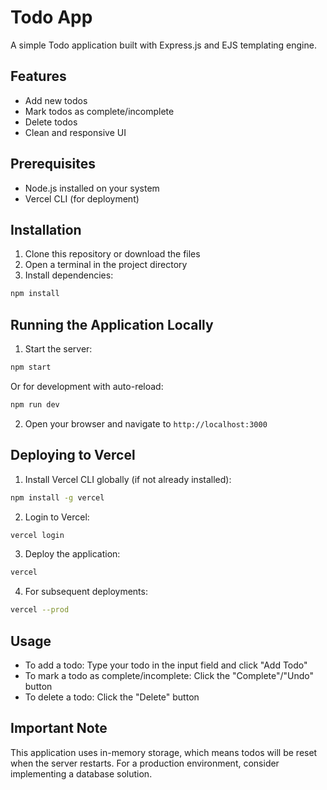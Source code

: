 # Todo App

A simple Todo application built with Express.js and EJS templating engine.

## Features

- Add new todos
- Mark todos as complete/incomplete
- Delete todos
- Clean and responsive UI

## Prerequisites

- Node.js installed on your system
- Vercel CLI (for deployment)

## Installation

1. Clone this repository or download the files
2. Open a terminal in the project directory
3. Install dependencies:
```bash
npm install
```

## Running the Application Locally

1. Start the server:
```bash
npm start
```

Or for development with auto-reload:
```bash
npm run dev
```

2. Open your browser and navigate to `http://localhost:3000`

## Deploying to Vercel

1. Install Vercel CLI globally (if not already installed):
```bash
npm install -g vercel
```

2. Login to Vercel:
```bash
vercel login
```

3. Deploy the application:
```bash
vercel
```

4. For subsequent deployments:
```bash
vercel --prod
```

## Usage

- To add a todo: Type your todo in the input field and click "Add Todo"
- To mark a todo as complete/incomplete: Click the "Complete"/"Undo" button
- To delete a todo: Click the "Delete" button

## Important Note

This application uses in-memory storage, which means todos will be reset when the server restarts. For a production environment, consider implementing a database solution. 